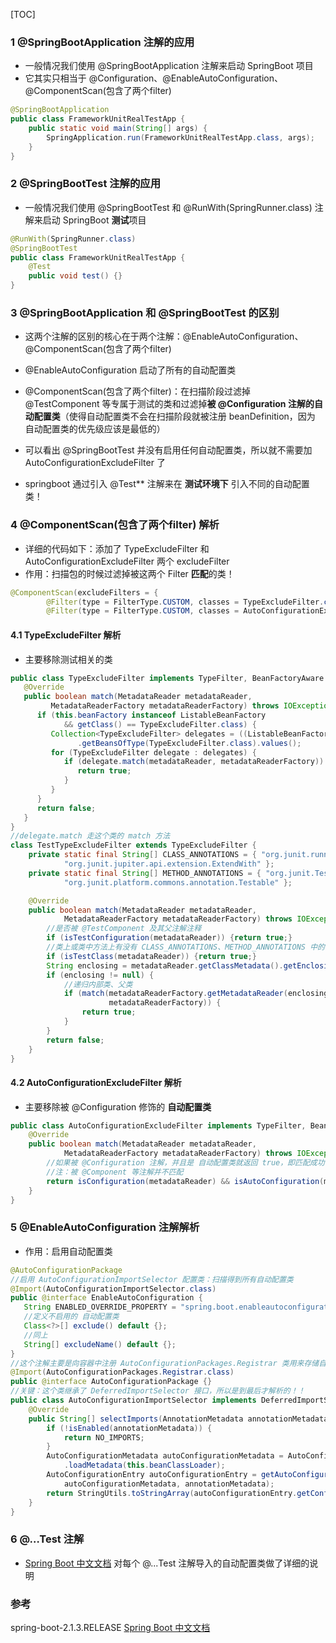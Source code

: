 [TOC]

### 1 @SpringBootApplication  注解的应用

- 一般情况我们使用 @SpringBootApplication  注解来启动 SpringBoot 项目
- 它其实只相当于 @Configuration、@EnableAutoConfiguration、@ComponentScan(包含了两个filter)

```java
@SpringBootApplication
public class FrameworkUnitRealTestApp {
    public static void main(String[] args) {
        SpringApplication.run(FrameworkUnitRealTestApp.class, args);
    }
}
```

### 2 @SpringBootTest 注解的应用

- 一般情况我们使用 @SpringBootTest 和 @RunWith(SpringRunner.class) 注解来启动 SpringBoot **测试**项目

```java
@RunWith(SpringRunner.class) 
@SpringBootTest
public class FrameworkUnitRealTestApp {
    @Test
    public void test() {}
}
```

### 3 @SpringBootApplication 和 @SpringBootTest 的区别

- 这两个注解的区别的核心在于两个注解：@EnableAutoConfiguration、@ComponentScan(包含了两个filter)

- @EnableAutoConfiguration 启动了所有的自动配置类
- @ComponentScan(包含了两个filter)：在扫描阶段过滤掉 @TestComponent 等专属于测试的类和过滤掉**被 @Configuration 注解的自动配置类**（使得自动配置类不会在扫描阶段就被注册 beanDefinition，因为 自动配置类的优先级应该是最低的）
- 可以看出 @SpringBootTest 并没有启用任何自动配置类，所以就不需要加 AutoConfigurationExcludeFilter 了
- springboot 通过引入 @Test\*\*  注解来在 **测试环境下** 引入不同的自动配置类！

### 4 @ComponentScan(包含了两个filter) 解析

- 详细的代码如下：添加了 TypeExcludeFilter 和 AutoConfigurationExcludeFilter 两个 excludeFilter
- 作用：扫描包的时候过滤掉被这两个 Filter **匹配**的类！

```java
@ComponentScan(excludeFilters = {
		@Filter(type = FilterType.CUSTOM, classes = TypeExcludeFilter.class),
		@Filter(type = FilterType.CUSTOM, classes = AutoConfigurationExcludeFilter.class) })
```

#### 4.1 TypeExcludeFilter 解析

- 主要移除测试相关的类

```java
public class TypeExcludeFilter implements TypeFilter, BeanFactoryAware {
   @Override
   public boolean match(MetadataReader metadataReader,
         MetadataReaderFactory metadataReaderFactory) throws IOException {
      if (this.beanFactory instanceof ListableBeanFactory
            && getClass() == TypeExcludeFilter.class) {
         Collection<TypeExcludeFilter> delegates = ((ListableBeanFactory) this.beanFactory)
               .getBeansOfType(TypeExcludeFilter.class).values();
         for (TypeExcludeFilter delegate : delegates) {
            if (delegate.match(metadataReader, metadataReaderFactory)) {
               return true;
            }
         }
      }
      return false;
   }
}
//delegate.match 走这个类的 match 方法
class TestTypeExcludeFilter extends TypeExcludeFilter {
	private static final String[] CLASS_ANNOTATIONS = { "org.junit.runner.RunWith",
			"org.junit.jupiter.api.extension.ExtendWith" };
	private static final String[] METHOD_ANNOTATIONS = { "org.junit.Test",
			"org.junit.platform.commons.annotation.Testable" };

	@Override
	public boolean match(MetadataReader metadataReader,
			MetadataReaderFactory metadataReaderFactory) throws IOException {
        //是否被 @TestComponent 及其父注解注释
		if (isTestConfiguration(metadataReader)) {return true;}
        //类上或类中方法上有没有 CLASS_ANNOTATIONS、METHOD_ANNOTATIONS 中的注解
		if (isTestClass(metadataReader)) {return true;}
		String enclosing = metadataReader.getClassMetadata().getEnclosingClassName();
		if (enclosing != null) {
            //递归内部类、父类
            if (match(metadataReaderFactory.getMetadataReader(enclosing),
                      metadataReaderFactory)) {
                return true;
            }
		}
		return false;
	}
}
```

#### 4.2 AutoConfigurationExcludeFilter 解析

- 主要移除被 @Configuration 修饰的 **自动配置类**

```java
public class AutoConfigurationExcludeFilter implements TypeFilter, BeanClassLoaderAware {
	@Override
	public boolean match(MetadataReader metadataReader,
			MetadataReaderFactory metadataReaderFactory) throws IOException {
        //如果被 @Configuration 注解，并且是 自动配置类就返回 true，即匹配成功 
        //注：被 @Component 等注解并不匹配
		return isConfiguration(metadataReader) && isAutoConfiguration(metadataReader);
	}
}
```

### 5 @EnableAutoConfiguration 注解解析

- 作用：启用自动配置类

```java
@AutoConfigurationPackage
//启用 AutoConfigurationImportSelector 配置类：扫描得到所有自动配置类
@Import(AutoConfigurationImportSelector.class)
public @interface EnableAutoConfiguration {
   String ENABLED_OVERRIDE_PROPERTY = "spring.boot.enableautoconfiguration";
   //定义不启用的 自动配置类
   Class<?>[] exclude() default {};
   //同上
   String[] excludeName() default {};
}
//这个注解主要是向容器中注册 AutoConfigurationPackages.Registrar 类用来存储自动配置包
@Import(AutoConfigurationPackages.Registrar.class)
public @interface AutoConfigurationPackage {}
//关键：这个类继承了 DeferredImportSelector 接口，所以是到最后才解析的！！
public class AutoConfigurationImportSelector implements DeferredImportSelector{
    @Override
    public String[] selectImports(AnnotationMetadata annotationMetadata) {
        if (!isEnabled(annotationMetadata)) {
            return NO_IMPORTS;
        }
        AutoConfigurationMetadata autoConfigurationMetadata = AutoConfigurationMetadataLoader
            .loadMetadata(this.beanClassLoader);
        AutoConfigurationEntry autoConfigurationEntry = getAutoConfigurationEntry(
            autoConfigurationMetadata, annotationMetadata);
        return StringUtils.toStringArray(autoConfigurationEntry.getConfigurations());
    }
}
```

### 6 @…Test 注解
- [Spring Boot 中文文档](<https://springcloud.cc/spring-boot.html#using-boot-structuring-your-code>) 对每个 @...Test 注解导入的自动配置类做了详细的说明

### 参考
spring-boot-2.1.3.RELEASE
[Spring Boot 中文文档](<https://springcloud.cc/spring-boot.html#using-boot-structuring-your-code>) 
